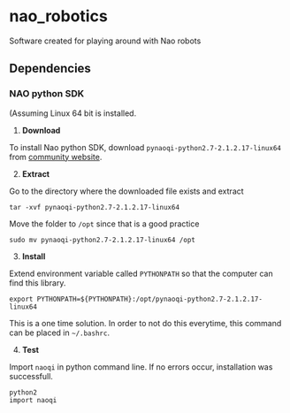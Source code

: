 # nao_robotics
Software created for playing around with Nao robots

## Dependencies

### NAO python SDK
(Assuming Linux 64 bit is installed. 

1. **Download**

To install Nao python SDK, download `pynaoqi-python2.7-2.1.2.17-linux64` from [community website](https://community.ald.softbankrobotics.com/en/resources/software/former-nao-versions-python-naoqi-sdk).

2. **Extract**

Go to the directory where the downloaded file exists and extract 
```
tar -xvf pynaoqi-python2.7-2.1.2.17-linux64
```

Move the folder to `/opt` since that is a good practice
```
sudo mv pynaoqi-python2.7-2.1.2.17-linux64 /opt
```

3. **Install**

Extend environment variable called `PYTHONPATH` so that the computer can find 
this library.
```
export PYTHONPATH=${PYTHONPATH}:/opt/pynaoqi-python2.7-2.1.2.17-linux64 
```

This is a one time solution. In order to not do this everytime, this command can
be placed in `~/.bashrc`.

4. **Test**

Import `naoqi` in python command line. If no errors occur, installation was
successfull.
```
python2
import naoqi
```
